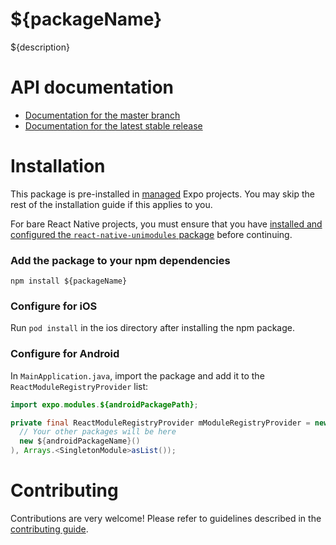 # ${packageName}

${description}
<!--- remove for interfaces --->

# API documentation

- [Documentation for the master branch](https://github.com/expo/expo/blob/master/docs/pages/versions/unversioned/sdk/${docName}.md)
- [Documentation for the latest stable release](https://docs.expo.io/versions/latest/sdk/${docName}/)

<!--- end remove for interfaces --->
# Installation

This package is pre-installed in [managed](https://docs.expo.io/versions/latest/introduction/managed-vs-bare/) Expo projects. You may skip the rest of the installation guide if this applies to you.

For bare React Native projects, you must ensure that you have [installed and configured the `react-native-unimodules` package](https://github.com/unimodules/react-native-unimodules) before continuing.

### Add the package to your npm dependencies

```
npm install ${packageName}
```

<!--- remove for no-ios --->
### Configure for iOS

Run `pod install` in the ios directory after installing the npm package.

<!--- end remove for no-ios --->

<!--- remove for no-android --->
### Configure for Android

<!--- remove for interfaces --->

<!--- remove for no-package --->
In `MainApplication.java`, import the package and add it to the `ReactModuleRegistryProvider` list:
```java
import expo.modules.${androidPackagePath};
```
```java
private final ReactModuleRegistryProvider mModuleRegistryProvider = new ReactModuleRegistryProvider(Arrays.<Package>asList(
  // Your other packages will be here
  new ${androidPackageName}()
), Arrays.<SingletonModule>asList());
```

<!--- end remove for no-package --->
<!--- end remove for interfaces --->
<!--- end remove for no-android --->
# Contributing

Contributions are very welcome! Please refer to guidelines described in the [contributing guide]( https://github.com/expo/expo#contributing).
